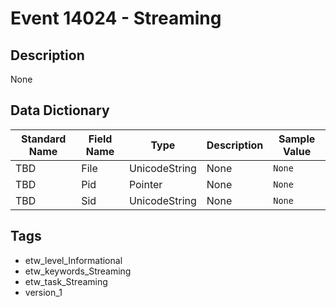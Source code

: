 # Event 14024 - Streaming

## Description
None

## Data Dictionary
|Standard Name|Field Name|Type|Description|Sample Value|
|---|---|---|---|---|
|TBD|File|UnicodeString|None|`None`|
|TBD|Pid|Pointer|None|`None`|
|TBD|Sid|UnicodeString|None|`None`|

## Tags
* etw_level_Informational
* etw_keywords_Streaming
* etw_task_Streaming
* version_1